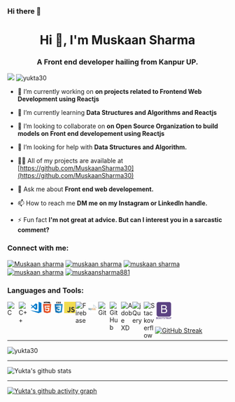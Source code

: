 ### Hi there 👋

<!--
**MuskaanSharma30/MuskaanSharma30** is a ✨ _special_ ✨ repository because its `README.md` (this file) appears on your GitHub profile.

Here are some ideas to get you started:

- 🔭 I’m currently working on ...
- 🌱 I’m currently learning ...
- 👯 I’m looking to collaborate on ...
- 🤔 I’m looking for help with ...
- 💬 Ask me about ...
- 📫 How to reach me: ...
- 😄 Pronouns: ...
- ⚡ Fun fact: ...
-->
<h1 align="center">Hi 👋, I'm Muskaan Sharma</h1>
<h3 align="center">A Front end developer hailing from Kanpur UP.</h3>

![](https://img.shields.io/badge/MOOD-FOCUSED-informational?style=flat&logo=&logoColor=white&color=2bbc8a)
<img src="https://komarev.com/ghpvc/?username=yukta30&label=Profile%20views&color=0e75b6&style=flat" alt="yukta30" /> 

- 🔭 I’m currently working on **on projects related to Frontend Web Development using Reactjs**

- 🌱 I’m currently learning **Data Structures and Algorithms and Reactjs**

- 👯 I’m looking to collaborate on **on Open Source Organization to build models on Front end developement using Reactjs**

- 🤝 I’m looking for help with **Data Structures and Algorithm.**

- 👨‍💻 All of my projects are available at [https://github.com/MuskaanSharma30](https://github.com/MuskaanSharma30)

- 💬 Ask me about **Front end web developement.**

- 📫 How to reach me **DM me on my Instagram or LinkedIn handle.**

- ⚡ Fun fact **I'm not great at advice. But can I interest you in a sarcastic comment?**

<h3 align="left">Connect with me:</h3>
<p align="left">
<a href="https://www.linkedin.com/in/muskaan30/" target="blank"><img align="center" src="https://raw.githubusercontent.com/rahuldkjain/github-profile-readme-generator/master/src/images/icons/Social/linked-in-alt.svg" alt="Muskaan sharma" height="30" width="40" /></a>
<a href="https://www.facebook.com/muskan.sharma.712714/" target="blank"><img align="center" src="https://raw.githubusercontent.com/rahuldkjain/github-profile-readme-generator/master/src/images/icons/Social/facebook.svg" alt="muskaan sharma" height="30" width="40" /></a>
<a href="https://www.instagram.com/muskaan_sharma3099/" target="blank"><img align="center" src="https://raw.githubusercontent.com/rahuldkjain/github-profile-readme-generator/master/src/images/icons/Social/instagram.svg" alt="muskaan sharma" height="30" width="40" /></a>
<a href="https://www.hackerrank.com/muskaansharma881" target="blank"><img align="center" src="https://raw.githubusercontent.com/rahuldkjain/github-profile-readme-generator/master/src/images/icons/Social/hackerrank.svg" alt="muskaan sharma" height="30" width="40" /></a>
<a href="https://auth.geeksforgeeks.org/user/muskaansharma881" target="blank"><img align="center" src="https://raw.githubusercontent.com/rahuldkjain/github-profile-readme-generator/master/src/images/icons/Social/geeks-for-geeks.svg" alt="muskaansharma881" height="30" width="40" /></a>
</p>

<h3 align="left">Languages and Tools:</h3>
<img align="left" alt="C" width="26px" src="https://img.icons8.com/color/48/000000/c-programming.png"/>
<img align="left" alt="C++" width="26px" src="https://img.icons8.com/ios-filled/50/000000/c-plus-plus-logo.png"/>
<img align="left" alt="Visual Studio Code" width="26px" src="https://raw.githubusercontent.com/github/explore/80688e429a7d4ef2fca1e82350fe8e3517d3494d/topics/visual-studio-code/visual-studio-code.png" />
<img align="left" alt="HTML5" width="26px" src="https://raw.githubusercontent.com/github/explore/80688e429a7d4ef2fca1e82350fe8e3517d3494d/topics/html/html.png" />
<img align="left" alt="CSS3" width="26px" src="https://raw.githubusercontent.com/github/explore/80688e429a7d4ef2fca1e82350fe8e3517d3494d/topics/css/css.png" />
<img align="left" alt="JavaScript" width="26px" src="https://raw.githubusercontent.com/github/explore/80688e429a7d4ef2fca1e82350fe8e3517d3494d/topics/javascript/javascript.png" />
<a href="https://getbootstrap.com" target="_blank"> <img src="https://raw.githubusercontent.com/devicons/devicon/master/icons/bootstrap/bootstrap-plain-wordmark.svg" alt="bootstrap" width="40" height="40"/> </a> 
<img align="left" alt="Firebase" width="26px" src="https://img.icons8.com/color/48/000000/firebase.png"/>
<img align="left" alt="MySQL" width="26px" src="https://raw.githubusercontent.com/github/explore/80688e429a7d4ef2fca1e82350fe8e3517d3494d/topics/mysql/mysql.png" />
<img align="left" alt="Git" width="26px" src="https://img.icons8.com/color/48/000000/git.png" />
<img align="left" alt="GitHub" width="26px" src="https://img.icons8.com/nolan/64/github.png" />
<img align="left" alt="Adobe XD" width="26px" src="https://img.icons8.com/fluent/48/000000/adobe-xd.png"/>
<img align="left" alt="jQuery" width="26px" src="https://img.icons8.com/ios/50/000000/jquery.png"/>
<img align="left" alt="Stackoverflow" width="26px"src="https://img.icons8.com/color/48/000000/stackoverflow.png"/>

[![GitHub Streak](https://github-readme-streak-stats.herokuapp.com/?user=Yukta30&theme=dark)](https://git.io/streak-stats)

--------------------------------------------------------------------
<img src="https://github-readme-stats.vercel.app/api/top-langs?username=yukta30&show_icons=true&locale=en&layout=compact" alt="yukta30" />  


-------------------------------------------------------------------
![Yukta's github stats](https://github-readme-stats.vercel.app/api?username=Yukta30&show_icons=true&theme=merko)



--------------------------------------------
[![Yukta's github activity graph](https://activity-graph.herokuapp.com/graph?username=Yukta30&theme=react-dark)](https://github.com/Yukta30/github-readme-activity-graph)
